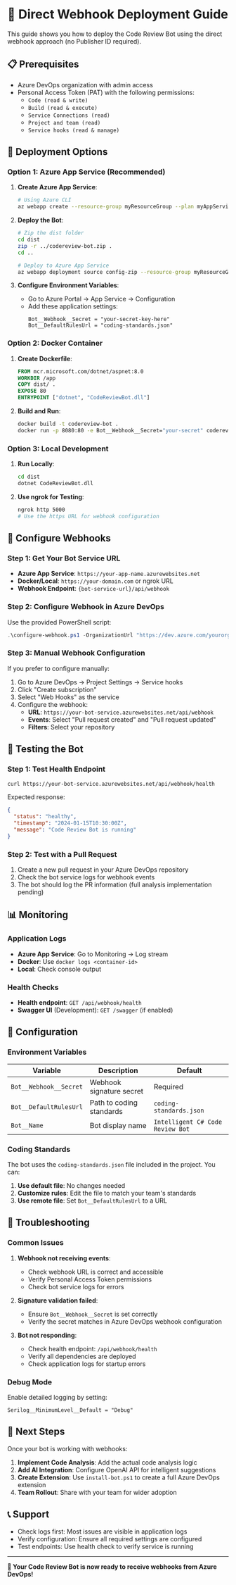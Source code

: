 # 🚀 Direct Webhook Deployment Guide

This guide shows you how to deploy the Code Review Bot using the direct webhook approach (no Publisher ID required).

## 📋 Prerequisites

- Azure DevOps organization with admin access
- Personal Access Token (PAT) with the following permissions:
  - `Code (read & write)`
  - `Build (read & execute)`
  - `Service Connections (read)`
  - `Project and team (read)`
  - `Service hooks (read & manage)`

## 🎯 Deployment Options

### Option 1: Azure App Service (Recommended)

1. **Create Azure App Service**:

   ```bash
   # Using Azure CLI
   az webapp create --resource-group myResourceGroup --plan myAppServicePlan --name mycodereviewbot --runtime "DOTNET|8.0"
   ```

2. **Deploy the Bot**:

   ```bash
   # Zip the dist folder
   cd dist
   zip -r ../codereview-bot.zip .
   cd ..

   # Deploy to Azure App Service
   az webapp deployment source config-zip --resource-group myResourceGroup --name mycodereviewbot --src codereview-bot.zip
   ```

3. **Configure Environment Variables**:
   - Go to Azure Portal → App Service → Configuration
   - Add these application settings:
     ```
     Bot__Webhook__Secret = "your-secret-key-here"
     Bot__DefaultRulesUrl = "coding-standards.json"
     ```

### Option 2: Docker Container

1. **Create Dockerfile**:

   ```dockerfile
   FROM mcr.microsoft.com/dotnet/aspnet:8.0
   WORKDIR /app
   COPY dist/ .
   EXPOSE 80
   ENTRYPOINT ["dotnet", "CodeReviewBot.dll"]
   ```

2. **Build and Run**:
   ```bash
   docker build -t codereview-bot .
   docker run -p 8080:80 -e Bot__Webhook__Secret="your-secret" codereview-bot
   ```

### Option 3: Local Development

1. **Run Locally**:

   ```bash
   cd dist
   dotnet CodeReviewBot.dll
   ```

2. **Use ngrok for Testing**:
   ```bash
   ngrok http 5000
   # Use the https URL for webhook configuration
   ```

## 🔗 Configure Webhooks

### Step 1: Get Your Bot Service URL

- **Azure App Service**: `https://your-app-name.azurewebsites.net`
- **Docker/Local**: `https://your-domain.com` or ngrok URL
- **Webhook Endpoint**: `{bot-service-url}/api/webhook`

### Step 2: Configure Webhook in Azure DevOps

Use the provided PowerShell script:

```powershell
.\configure-webhook.ps1 -OrganizationUrl "https://dev.azure.com/yourorg" -ProjectName "YourProject" -PersonalAccessToken "your-pat" -BotServiceUrl "https://your-bot-service.azurewebsites.net"
```

### Step 3: Manual Webhook Configuration

If you prefer to configure manually:

1. Go to Azure DevOps → Project Settings → Service hooks
2. Click "Create subscription"
3. Select "Web Hooks" as the service
4. Configure the webhook:
   - **URL**: `https://your-bot-service.azurewebsites.net/api/webhook`
   - **Events**: Select "Pull request created" and "Pull request updated"
   - **Filters**: Select your repository

## 🧪 Testing the Bot

### Step 1: Test Health Endpoint

```bash
curl https://your-bot-service.azurewebsites.net/api/webhook/health
```

Expected response:

```json
{
  "status": "healthy",
  "timestamp": "2024-01-15T10:30:00Z",
  "message": "Code Review Bot is running"
}
```

### Step 2: Test with a Pull Request

1. Create a new pull request in your Azure DevOps repository
2. Check the bot service logs for webhook events
3. The bot should log the PR information (full analysis implementation pending)

## 📊 Monitoring

### Application Logs

- **Azure App Service**: Go to Monitoring → Log stream
- **Docker**: Use `docker logs <container-id>`
- **Local**: Check console output

### Health Checks

- **Health endpoint**: `GET /api/webhook/health`
- **Swagger UI** (Development): `GET /swagger` (if enabled)

## 🔧 Configuration

### Environment Variables

| Variable               | Description              | Default                          |
| ---------------------- | ------------------------ | -------------------------------- |
| `Bot__Webhook__Secret` | Webhook signature secret | Required                         |
| `Bot__DefaultRulesUrl` | Path to coding standards | `coding-standards.json`          |
| `Bot__Name`            | Bot display name         | `Intelligent C# Code Review Bot` |

### Coding Standards

The bot uses the `coding-standards.json` file included in the project. You can:

1. **Use default file**: No changes needed
2. **Customize rules**: Edit the file to match your team's standards
3. **Use remote file**: Set `Bot__DefaultRulesUrl` to a URL

## 🚨 Troubleshooting

### Common Issues

1. **Webhook not receiving events**:

   - Check webhook URL is correct and accessible
   - Verify Personal Access Token permissions
   - Check bot service logs for errors

2. **Signature validation failed**:

   - Ensure `Bot__Webhook__Secret` is set correctly
   - Verify the secret matches in Azure DevOps webhook configuration

3. **Bot not responding**:
   - Check health endpoint: `/api/webhook/health`
   - Verify all dependencies are deployed
   - Check application logs for startup errors

### Debug Mode

Enable detailed logging by setting:

```
Serilog__MinimumLevel__Default = "Debug"
```

## 🔄 Next Steps

Once your bot is working with webhooks:

1. **Implement Code Analysis**: Add the actual code analysis logic
2. **Add AI Integration**: Configure OpenAI API for intelligent suggestions
3. **Create Extension**: Use `install-bot.ps1` to create a full Azure DevOps extension
4. **Team Rollout**: Share with your team for wider adoption

## 📞 Support

- Check logs first: Most issues are visible in application logs
- Verify configuration: Ensure all required settings are configured
- Test endpoints: Use health check to verify service is running

---

**🎉 Your Code Review Bot is now ready to receive webhooks from Azure DevOps!**

